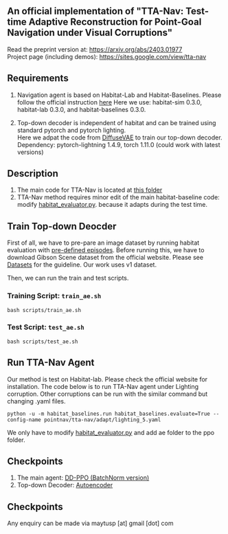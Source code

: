 ## An official implementation of "TTA-Nav: Test-time Adaptive Reconstruction for Point-Goal Navigation under Visual Corruptions"
Read the preprint version at: https://arxiv.org/abs/2403.01977 \
Project page (including demos): https://sites.google.com/view/tta-nav


## Requirements
1. Navigation agent is based on Habitat-Lab and Habitat-Baselines. Please follow the official instruction [here](https://github.com/facebookresearch/habitat-lab)
  Here we use: habitat-sim 0.3.0, habitat-lab 0.3.0, and habitat-baselines 0.3.0.

2. Top-down decoder is independent of habitat and can be trained using standard pytorch and pytorch lighting. \
   Here we adpat the code from [DiffuseVAE](https://github.com/kpandey008/DiffuseVAE) to train our top-down decoder.
   Dependency: pytorch-lightning 1.4.9, torch 1.11.0 (could work with latest versions)

## Description
1. The main code for TTA-Nav is located at [this folder](https://github.com/maytusp/tta-nav/tree/main/habitat-lab/habitat-baselines/habitat_baselines/rl/ppo/ae)
2. TTA-Nav method requires minor edit of the main habitat-baseline code: modify [habitat_evaluator.py](https://github.com/maytusp/tta-nav/blob/main/habitat-lab/habitat-baselines/habitat_baselines/rl/ppo/habitat_evaluator.py).
because it adapts during the test time.


## Train Top-down Deocder
First of all, we have to pre-pare an image dataset by running habitat evaluation with [pre-defined episodes](https://github.com/maytusp/tta-nav/tree/main/habitat-lab/data/datasets/gibson_collect_obs/v1/val).
Before running this, we have to download Gibson Scene dataset from the official website. Please see [Datasets](https://github.com/facebookresearch/habitat-lab/blob/main/DATASETS.md) for the guideline.
Our work uses v1 dataset.

Then, we can run the train and test scripts.

### Training Script: `train_ae.sh`

```
bash scripts/train_ae.sh
```

### Test Script: `test_ae.sh`

```
bash scripts/test_ae.sh
```

## Run TTA-Nav Agent
Our method is test on Habitat-lab. Please check the official website for installation.
The code below is to run TTA-Nav agent under Lighting corruption. Other corruptions can be run with the similar command but changing .yaml files.
```
python -u -m habitat_baselines.run habitat_baselines.evaluate=True --config-name pointnav/tta-nav/adapt/lighting_5.yaml
```

We only have to modify [habitat_evaluator.py](https://github.com/maytusp/tta-nav/blob/main/habitat-lab/habitat-baselines/habitat_baselines/rl/ppo/habitat_evaluator.py) and add ae folder to the ppo folder.

## Checkpoints
1. The main agent: [DD-PPO (BatchNorm version)](https://drive.google.com/file/d/10CBT_N6vXyw_g8I0uG5pIRvlb9UgDFwy/view?usp=share_link)
2. Top-down Decoder: [Autoencoder]()

## Checkpoints
Any enquiry can be made via maytusp [at] gmail [dot] com
